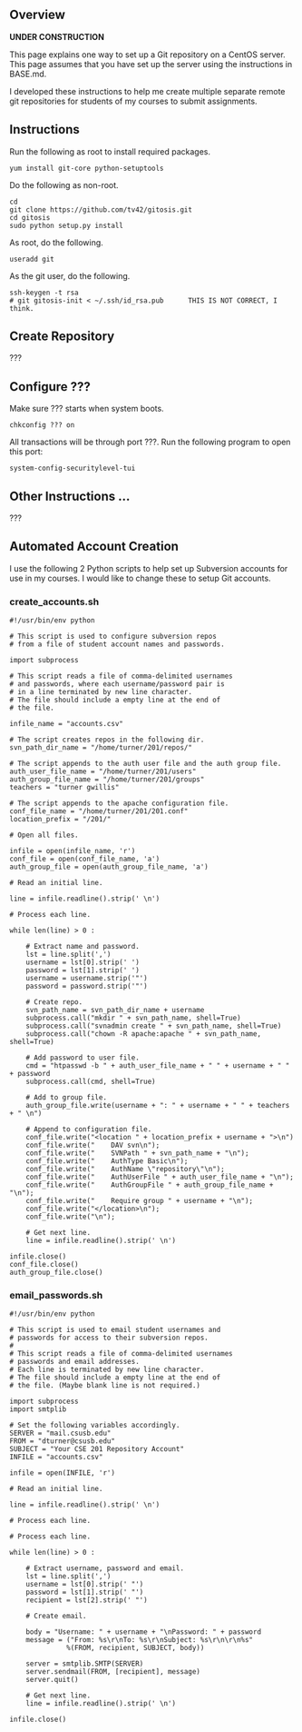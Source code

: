 ## Overview

__UNDER CONSTRUCTION__

This page explains one way to set up a Git repository on a CentOS server. 
This page assumes that you have set up the server using the instructions in BASE.md.

I developed these instructions to help me create multiple separate remote git repositories
for students of my courses to submit assignments.

## Instructions 

Run the following as root to install required packages.

    yum install git-core python-setuptools

Do the following as non-root.

    cd
    git clone https://github.com/tv42/gitosis.git
    cd gitosis
    sudo python setup.py install

As root, do the following.

    useradd git

As the git user, do the following.

    ssh-keygen -t rsa
    # git gitosis-init < ~/.ssh/id_rsa.pub      THIS IS NOT CORRECT, I think.

## Create Repository

???

## Configure ???

Make sure ??? starts when system boots.

    chkconfig ??? on

All transactions will be through port ???. Run the following program to open this port:

    system-config-securitylevel-tui

## Other Instructions ...

???

## Automated Account Creation

I use the following 2 Python scripts to help set up Subversion accounts for use in my courses.
I would like to change these to setup Git accounts.

### create_accounts.sh

```
#!/usr/bin/env python

# This script is used to configure subversion repos
# from a file of student account names and passwords.

import subprocess

# This script reads a file of comma-delimited usernames
# and passwords, where each username/password pair is
# in a line terminated by new line character.
# The file should include a empty line at the end of
# the file.

infile_name = "accounts.csv"

# The script creates repos in the following dir.
svn_path_dir_name = "/home/turner/201/repos/"

# The script appends to the auth user file and the auth group file.
auth_user_file_name = "/home/turner/201/users"
auth_group_file_name = "/home/turner/201/groups"
teachers = "turner gwillis"

# The script appends to the apache configuration file.
conf_file_name = "/home/turner/201/201.conf"
location_prefix = "/201/"

# Open all files.

infile = open(infile_name, 'r')
conf_file = open(conf_file_name, 'a')
auth_group_file = open(auth_group_file_name, 'a')

# Read an initial line.

line = infile.readline().strip(' \n')

# Process each line.

while len(line) > 0 :

    # Extract name and password.
    lst = line.split(',')
    username = lst[0].strip(' ')
    password = lst[1].strip(' ')
    username = username.strip('"')
    password = password.strip('"')

    # Create repo.
    svn_path_name = svn_path_dir_name + username
    subprocess.call("mkdir " + svn_path_name, shell=True)
    subprocess.call("svnadmin create " + svn_path_name, shell=True)
    subprocess.call("chown -R apache:apache " + svn_path_name, shell=True)

    # Add password to user file.
    cmd = "htpasswd -b " + auth_user_file_name + " " + username + " " + password
    subprocess.call(cmd, shell=True)

    # Add to group file.
    auth_group_file.write(username + ": " + username + " " + teachers + " \n")

    # Append to configuration file.
    conf_file.write("<location " + location_prefix + username + ">\n")
    conf_file.write("    DAV svn\n");
    conf_file.write("    SVNPath " + svn_path_name + "\n");
    conf_file.write("    AuthType Basic\n");
    conf_file.write("    AuthName \"repository\"\n");
    conf_file.write("    AuthUserFile " + auth_user_file_name + "\n");
    conf_file.write("    AuthGroupFile " + auth_group_file_name + "\n");
    conf_file.write("    Require group " + username + "\n");
    conf_file.write("</location>\n");
    conf_file.write("\n");

    # Get next line.
    line = infile.readline().strip(' \n')

infile.close()
conf_file.close()
auth_group_file.close()
```

### email_passwords.sh

```
#!/usr/bin/env python

# This script is used to email student usernames and
# passwords for access to their subversion repos.
#
# This script reads a file of comma-delimited usernames
# passwords and email addresses.
# Each line is terminated by new line character.
# The file should include a empty line at the end of
# the file. (Maybe blank line is not required.)

import subprocess
import smtplib

# Set the following variables accordingly.
SERVER = "mail.csusb.edu"
FROM = "dturner@csusb.edu"
SUBJECT = "Your CSE 201 Repository Account"
INFILE = "accounts.csv"

infile = open(INFILE, 'r')

# Read an initial line.

line = infile.readline().strip(' \n')

# Process each line.

# Process each line.

while len(line) > 0 :

    # Extract username, password and email.
    lst = line.split(',')
    username = lst[0].strip(' "')
    password = lst[1].strip(' "')
    recipient = lst[2].strip(' "')

    # Create email.

    body = "Username: " + username + "\nPassword: " + password
    message = ("From: %s\r\nTo: %s\r\nSubject: %s\r\n\r\n%s"
              %(FROM, recipient, SUBJECT, body))

    server = smtplib.SMTP(SERVER)
    server.sendmail(FROM, [recipient], message)
    server.quit()

    # Get next line.
    line = infile.readline().strip(' \n')

infile.close()
```

